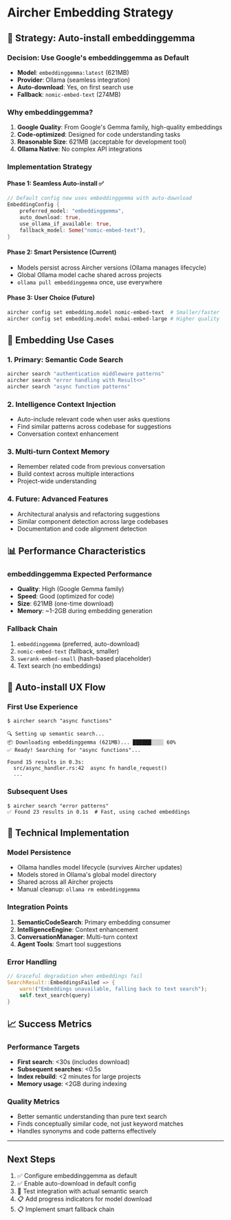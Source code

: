 # Aircher Embedding Strategy

## 🎯 Strategy: Auto-install embeddinggemma

### Decision: Use Google's embeddinggemma as Default
- **Model**: `embeddinggemma:latest` (621MB)
- **Provider**: Ollama (seamless integration)
- **Auto-download**: Yes, on first search use
- **Fallback**: `nomic-embed-text` (274MB)

### Why embeddinggemma?
1. **Google Quality**: From Google's Gemma family, high-quality embeddings
2. **Code-optimized**: Designed for code understanding tasks
3. **Reasonable Size**: 621MB (acceptable for development tool)
4. **Ollama Native**: No complex API integrations

### Implementation Strategy

#### Phase 1: Seamless Auto-install ✅
```rust
// Default config now uses embeddinggemma with auto-download
EmbeddingConfig {
    preferred_model: "embeddinggemma",
    auto_download: true,
    use_ollama_if_available: true,
    fallback_model: Some("nomic-embed-text"),
}
```

#### Phase 2: Smart Persistence (Current)
- Models persist across Aircher versions (Ollama manages lifecycle)
- Global Ollama model cache shared across projects
- `ollama pull embeddinggemma` once, use everywhere

#### Phase 3: User Choice (Future)
```bash
aircher config set embedding.model nomic-embed-text  # Smaller/faster
aircher config set embedding.model mxbai-embed-large # Higher quality
```

## 🎯 Embedding Use Cases

### 1. Primary: Semantic Code Search
```bash
aircher search "authentication middleware patterns"
aircher search "error handling with Result<>"
aircher search "async function patterns"
```

### 2. Intelligence Context Injection
- Auto-include relevant code when user asks questions
- Find similar patterns across codebase for suggestions
- Conversation context enhancement

### 3. Multi-turn Context Memory
- Remember related code from previous conversation
- Build context across multiple interactions
- Project-wide understanding

### 4. Future: Advanced Features
- Architectural analysis and refactoring suggestions
- Similar component detection across large codebases
- Documentation and code alignment detection

## 📊 Performance Characteristics

### embeddinggemma Expected Performance
- **Quality**: High (Google Gemma family)
- **Speed**: Good (optimized for code)
- **Size**: 621MB (one-time download)
- **Memory**: ~1-2GB during embedding generation

### Fallback Chain
1. `embeddinggemma` (preferred, auto-download)
2. `nomic-embed-text` (fallback, smaller)
3. `swerank-embed-small` (hash-based placeholder)
4. Text search (no embeddings)

## 🚀 Auto-install UX Flow

### First Use Experience
```
$ aircher search "async functions"

🔍 Setting up semantic search...
📦 Downloading embeddinggemma (621MB)... ██████░░░░ 60%
✅ Ready! Searching for "async functions"...

Found 15 results in 0.3s:
  src/async_handler.rs:42  async fn handle_request()
  ...
```

### Subsequent Uses
```
$ aircher search "error patterns"
✅ Found 23 results in 0.1s  # Fast, using cached embeddings
```

## 🔧 Technical Implementation

### Model Persistence
- Ollama handles model lifecycle (survives Aircher updates)
- Models stored in Ollama's global model directory
- Shared across all Aircher projects
- Manual cleanup: `ollama rm embeddinggemma`

### Integration Points
1. **SemanticCodeSearch**: Primary embedding consumer
2. **IntelligenceEngine**: Context enhancement
3. **ConversationManager**: Multi-turn context
4. **Agent Tools**: Smart tool suggestions

### Error Handling
```rust
// Graceful degradation when embeddings fail
SearchResult::EmbeddingsFailed => {
    warn!("Embeddings unavailable, falling back to text search");
    self.text_search(query)
}
```

## 📈 Success Metrics

### Performance Targets
- **First search**: <30s (includes download)
- **Subsequent searches**: <0.5s
- **Index rebuild**: <2 minutes for large projects
- **Memory usage**: <2GB during indexing

### Quality Metrics
- Better semantic understanding than pure text search
- Finds conceptually similar code, not just keyword matches
- Handles synonyms and code patterns effectively

---

## Next Steps

1. ✅ Configure embeddinggemma as default
2. ✅ Enable auto-download in default config
3. 🔄 Test integration with actual semantic search
4. 📋 Add progress indicators for model download
5. 📋 Implement smart fallback chain